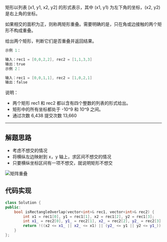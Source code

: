 矩形以列表 [x1, y1, x2, y2] 的形式表示，其中 (x1, y1) 为左下角的坐标，(x2, y2) 是右上角的坐标。

如果相交的面积为正，则称两矩形重叠。需要明确的是，只在角或边接触的两个矩形不构成重叠。

给出两个矩形，判断它们是否重叠并返回结果。

```cpp
示例 1：

输入：rec1 = [0,0,2,2], rec2 = [1,1,3,3]
输出：true
示例 2：

输入：rec1 = [0,0,1,1], rec2 = [1,0,2,1]
输出：false
```

说明：

- 两个矩形 rec1 和 rec2 都以含有四个整数的列表的形式给出。
- 矩形中的所有坐标都处于 -10^9 和 10^9 之间。
- 通过次数 6,438 提交次数 13,660

---

## 解题思路

- 考虑不想交的情况
- 将横纵左边映射到 x，y 轴上，求区间不想交的情况
- 只要横纵坐标区间有一项不想交，就说明矩形不想交

![矩阵重叠](https://muyids.oss-cn-beijing.aliyuncs.com/836.jpg)

## 代码实现

```cpp
class Solution {
public:
    bool isRectangleOverlap(vector<int>& rec1, vector<int>& rec2) {
        int x1 = rec1[0], y1 = rec1[1], x2 = rec1[2], y2 = rec1[3];
        int x1_ = rec2[0], y1_ = rec2[1], x2_ = rec2[2], y2_ = rec2[3];
        return !((x2 <= x1_ || x2_ <= x1) || (y2_ <= y1 || y2 <= y1_));
    }
};
```
